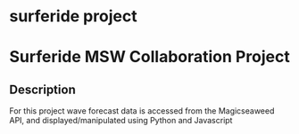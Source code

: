 # surferide project

<h1>Surferide MSW Collaboration Project</h1>

<h2>Description</h2>

<p>For this project wave forecast data is accessed from the Magicseaweed API, and displayed/manipulated using Python and Javascript</p>



